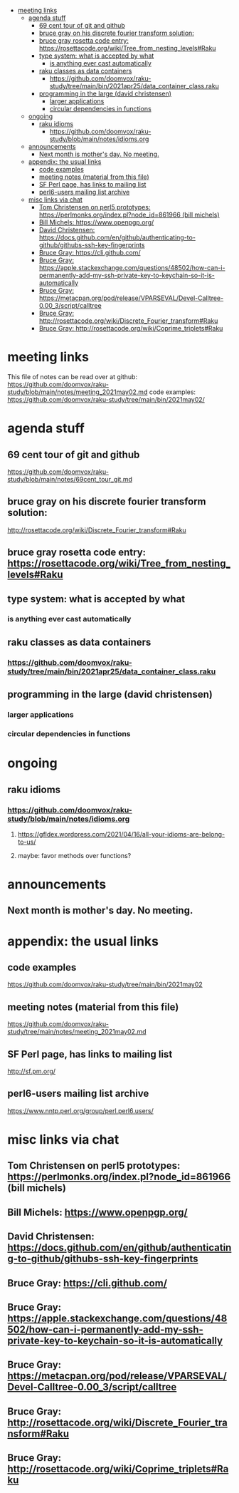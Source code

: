 - [meeting links](#org654200b)
  - [agenda stuff](#org58b4d77)
    - [69 cent tour of git and github](#orgccb6fc1)
    - [bruce gray on his discrete fourier transform solution:](#org1e1d71e)
    - [bruce gray rosetta code entry:  <https://rosettacode.org/wiki/Tree_from_nesting_levels#Raku>](#org7e3ca2f)
    - [type system: what is accepted by what](#orgc237534)
      - [is anything ever cast automatically](#org9257e17)
    - [raku classes as data containers](#orgf518ad7)
      - [<https://github.com/doomvox/raku-study/tree/main/bin/2021apr25/data_container_class.raku>](#org9487b9a)
    - [programming in the large (david christensen)](#org1b0a225)
      - [larger applications](#org1175c77)
      - [circular dependencies in functions](#org7081b5d)
  - [ongoing](#org9dc2c3b)
    - [raku idioms](#orgec12dd0)
      - [<https://github.com/doomvox/raku-study/blob/main/notes/idioms.org>](#org6b82808)
  - [announcements](#org149592d)
    - [Next month is mother's day.  No meeting.](#org3875eda)
  - [appendix: the usual links](#org4895ee4)
    - [code examples](#org8038ee5)
    - [meeting notes (material from this file)](#org2a198c7)
    - [SF Perl page, has links to mailing list](#org89d9ce2)
    - [perl6-users mailing list archive](#org40a341f)
  - [misc links via chat](#org87cc213)
    - [Tom Christensen on perl5 prototypes: <https://perlmonks.org/index.pl?node_id=861966> (bill michels)](#org68b5645)
    - [Bill Michels: <https://www.openpgp.org/>](#org6dca61f)
    - [David Christensen: <https://docs.github.com/en/github/authenticating-to-github/githubs-ssh-key-fingerprints>](#org3630397)
    - [Bruce Gray: <https://cli.github.com/>](#org9999a0c)
    - [Bruce Gray: <https://apple.stackexchange.com/questions/48502/how-can-i-permanently-add-my-ssh-private-key-to-keychain-so-it-is-automatically>](#org8187bb5)
    - [Bruce Gray: <https://metacpan.org/pod/release/VPARSEVAL/Devel-Calltree-0.00_3/script/calltree>](#org4b57df0)
    - [Bruce Gray: <http://rosettacode.org/wiki/Discrete_Fourier_transform#Raku>](#org4365026)
    - [Bruce Gray: <http://rosettacode.org/wiki/Coprime_triplets#Raku>](#orge6436f9)


<a id="org654200b"></a>

# meeting links

This file of notes can be read over at github: <https://github.com/doomvox/raku-study/blob/main/notes/meeting_2021may02.md> code examples: <https://github.com/doomvox/raku-study/tree/main/bin/2021may02/>


<a id="org58b4d77"></a>

# agenda stuff


<a id="orgccb6fc1"></a>

## 69 cent tour of git and github

<https://github.com/doomvox/raku-study/blob/main/notes/69cent_tour_git.md>


<a id="org1e1d71e"></a>

## bruce gray on his discrete fourier transform solution:

<http://rosettacode.org/wiki/Discrete_Fourier_transform#Raku>


<a id="org7e3ca2f"></a>

## bruce gray rosetta code entry:  <https://rosettacode.org/wiki/Tree_from_nesting_levels#Raku>


<a id="orgc237534"></a>

## type system: what is accepted by what


<a id="org9257e17"></a>

### is anything ever cast automatically


<a id="orgf518ad7"></a>

## raku classes as data containers


<a id="org9487b9a"></a>

### <https://github.com/doomvox/raku-study/tree/main/bin/2021apr25/data_container_class.raku>


<a id="org1b0a225"></a>

## programming in the large (david christensen)


<a id="org1175c77"></a>

### larger applications


<a id="org7081b5d"></a>

### circular dependencies in functions


<a id="org9dc2c3b"></a>

# ongoing


<a id="orgec12dd0"></a>

## raku idioms


<a id="org6b82808"></a>

### <https://github.com/doomvox/raku-study/blob/main/notes/idioms.org>

1.  <https://gfldex.wordpress.com/2021/04/16/all-your-idioms-are-belong-to-us/>

2.  maybe: favor methods over functions?


<a id="org149592d"></a>

# announcements


<a id="org3875eda"></a>

## Next month is mother's day.  No meeting.


<a id="org4895ee4"></a>

# appendix: the usual links


<a id="org8038ee5"></a>

## code examples

<https://github.com/doomvox/raku-study/tree/main/bin/2021may02>


<a id="org2a198c7"></a>

## meeting notes (material from this file)

<https://github.com/doomvox/raku-study/tree/main/notes/meeting_2021may02.md>


<a id="org89d9ce2"></a>

## SF Perl page, has links to mailing list

<http://sf.pm.org/>


<a id="org40a341f"></a>

## perl6-users mailing list archive

<https://www.nntp.perl.org/group/perl.perl6.users/>


<a id="org87cc213"></a>

# misc links via chat


<a id="org68b5645"></a>

## Tom Christensen on perl5 prototypes: <https://perlmonks.org/index.pl?node_id=861966> (bill michels)


<a id="org6dca61f"></a>

## Bill Michels: <https://www.openpgp.org/>


<a id="org3630397"></a>

## David Christensen: <https://docs.github.com/en/github/authenticating-to-github/githubs-ssh-key-fingerprints>


<a id="org9999a0c"></a>

## Bruce Gray: <https://cli.github.com/>


<a id="org8187bb5"></a>

## Bruce Gray: <https://apple.stackexchange.com/questions/48502/how-can-i-permanently-add-my-ssh-private-key-to-keychain-so-it-is-automatically>


<a id="org4b57df0"></a>

## Bruce Gray: <https://metacpan.org/pod/release/VPARSEVAL/Devel-Calltree-0.00_3/script/calltree>


<a id="org4365026"></a>

## Bruce Gray: <http://rosettacode.org/wiki/Discrete_Fourier_transform#Raku>


<a id="orge6436f9"></a>

## Bruce Gray: <http://rosettacode.org/wiki/Coprime_triplets#Raku>
